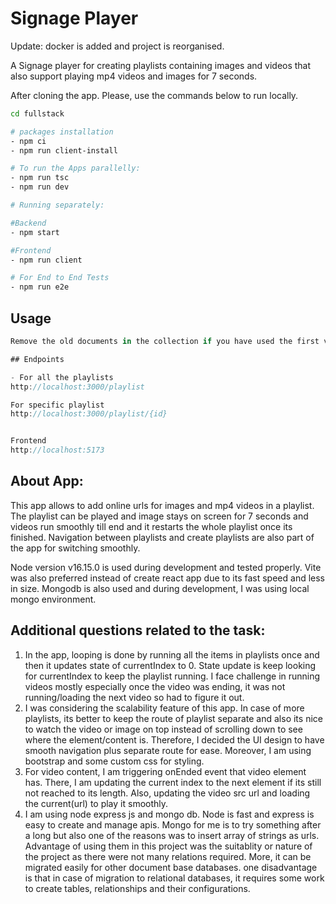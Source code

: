 # Signage Player

Update: docker is added and project is reorganised.

A Signage player for creating playlists containing images and videos that also support playing mp4 videos and images for 7 seconds.


After cloning the app. Please, use the commands below to run locally.

```bash
cd fullstack

# packages installation
- npm ci
- npm run client-install

# To run the Apps parallelly:
- npm run tsc
- npm run dev

# Running separately:

#Backend
- npm start

#Frontend
- npm run client

# For End to End Tests
- npm run e2e
```

## Usage

```ts
Remove the old documents in the collection if you have used the first verion of this app. If not, then just run the app by using following endpoints. 

## Endpoints

- For all the playlists
http://localhost:3000/playlist 

For specific playlist
http://localhost:3000/playlist/{id}


Frontend 
http://localhost:5173

```

## About App:

This app allows to add online urls for images and mp4 videos in a playlist. The playlist can be played and image stays on screen for 7 seconds and videos run smoothly till end and it restarts the whole playlist once its finished. Navigation between playlists and create playlists are also part of the app for switching smoothly. 

Node version v16.15.0 is used during development and tested properly. Vite was also preferred instead of create react app due to its fast speed and less in size. Mongodb is also used and during development, I was using local mongo environment. 

## Additional questions related to the task:

1. In the app, looping is done by running all the items in playlists once and then it updates state of currentIndex to 0. State update is keep looking for currentIndex to keep the playlist running. I face challenge in running videos mostly especially once the video was ending, it was not running/loading the next video so had to figure it out. 
2. I was considering the scalability feature of this app. In case of more playlists, its better to keep the route of playlist separate and also its nice to watch the video or image on top instead of scrolling down to see where the element/content is. Therefore, I decided the UI design to have smooth navigation plus separate route for ease. Moreover, I am using bootstrap and some custom css for styling.
3. For video content, I am triggering onEnded event that video element has. There, I am updating the current index to the next element if its still not reached to its length. Also, updating the video src url and loading the current(url) to play it smoothly. 
4. I am using node express js and mongo db. Node is fast and express is easy to create and manage apis. Mongo for me is to try something after a long but also one of the reasons was to insert array of strings as urls. Advantage of using them in this project was the suitablity or nature of the project as there were not many relations required. More, it can be migrated easily for other document base databases. one disadvantage is that in case of migration to relational databases, it requires some work to create tables, relationships and their configurations. 